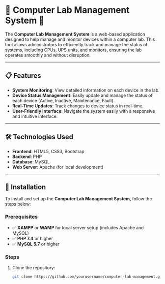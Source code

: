 # 🌟 Computer Lab Management System 🌟

The **Computer Lab Management System** is a web-based application designed to help manage and monitor devices within a computer lab. This tool allows administrators to efficiently track and manage the status of systems, including CPUs, UPS units, and monitors, ensuring the lab operates smoothly and without disruption.

---

## 📋 Features

- **System Monitoring**: View detailed information on each device in the lab.
- **Device Status Management**: Easily update and manage the status of each device (Active, Inactive, Maintenance, Fault).
- **Real-Time Updates**: Track changes to device status in real-time.
- **User-Friendly Interface**: Navigate the system easily with a responsive and intuitive interface.

---

## 🛠️ Technologies Used

- **Frontend**: HTML5, CSS3, Bootstrap
- **Backend**: PHP
- **Database**: MySQL
- **Web Server**: Apache (for local development)

---

## 📝 Installation

To install and set up the **Computer Lab Management System**, follow the steps below:

### Prerequisites

- ✅ **XAMPP** or **WAMP** for local server setup (includes Apache and MySQL)
- ✅ **PHP 7.4** or higher
- ✅ **MySQL 5.7** or higher

### Steps

1. Clone the repository:
   ```bash
   git clone https://github.com/yourusername/computer-lab-management.git
